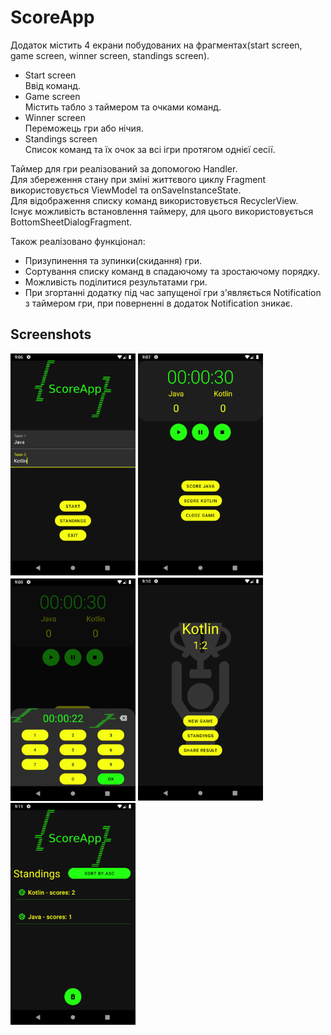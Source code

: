 # ScoreApp

Додаток містить 4 екрани побудованих на фрагментах(start screen, game screen, winner screen, standings screen).
- Start screen  
Ввід команд.
- Game screen  
Містить табло з таймером та очками команд.
- Winner screen  
Переможець гри або нічия.
- Standings screen  
Список команд та їх очок за всі ігри протягом однієї сесії.

Таймер для гри реалізований за допомогою Handler.  
Для збереження стану при зміні життєвого циклу Fragment використовується ViewModel та onSaveInstanceState.  
Для відображення списку команд використовується RecyclerView.  
Існує можливість встановлення таймеру, для цього використовується BottomSheetDialogFragment.  

Також реалізовано функціонал:
- Призупинення та зупинки(скидання) гри.
- Сортування списку команд в спадаючому та зростаючому порядку.
- Можливість поділитися результатами гри.
- При згортанні додатку під час запущеної гри з'являється Notification з таймером гри, при поверненні в додаток Notification зникає.

## Screenshots

<img src="screenshots/start_screen.png" width="200"> <img src="screenshots/game_screen.png" width="200"> <img src="screenshots/timer_setup_screen.png" width="200"> <img src="screenshots/winner_screen.png" width="200"> <img src="screenshots/standings_screen.png" width="200">
